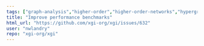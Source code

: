 ```yaml
---
tags: ["graph-analysis","higher-order","higher-order-networks","hypergraphs","improve","network-science","simplicial-complexes"]
title: "Improve performance benchmarks"
html_url: "https://github.com/xgi-org/xgi/issues/632"
user: "nwlandry"
repo: "xgi-org/xgi"
---
```


